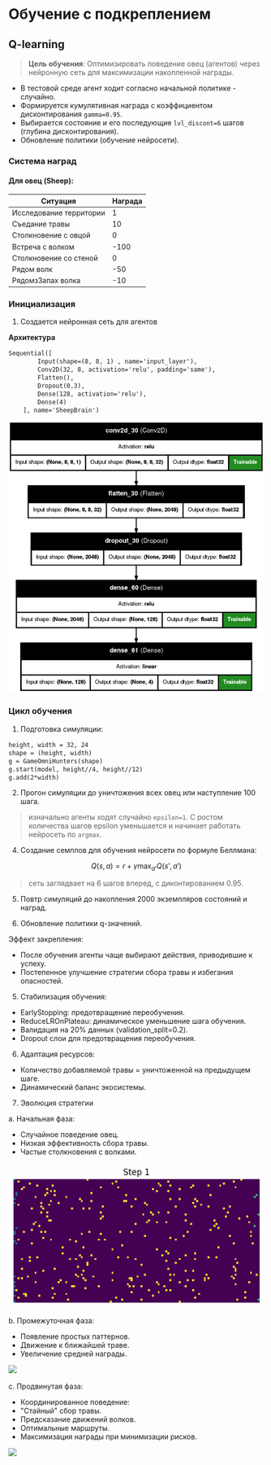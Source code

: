 # Обучение с подкреплением

## Q-learning

> **Цель обучения**: Оптимизировать поведение овец (агентов) через нейронную сеть для максимизации накопленной награды.

- В тестовой среде агент ходит согласно начальной политике - случайно.
- Формируется кумулятивная награда с коэффициентом дисконтирования `gamma=0.95`.
- Выбирается состояние и его последующие `lvl_discont=6` шагов (глубина дисконтирования).
- Обновление политики (обучение нейросети).

### Система наград

#### Для овец (Sheep):

| Ситуация                | Награда |
|-------------------------|--------|
| Исследование территории |     1  |
| Съедание травы          |    10  |
| Столкновение с овцой    |     0  |
| Встреча с волком        |  -100  |
| Столкновение со стеной  |     0  |
| Рядом волк              |   -50  |
| РядомзЗапах волка       |   -10  |


### Инициализация

1. Создается нейронная сеть для агентов

**Архитектура**

```
Sequential([
        Input(shape=(8, 8, 1) , name='input_layer'),
        Conv2D(32, 8, activation='relu', padding='same'),
        Flatten(),
        Dropout(0.3),
        Dense(128, activation='relu'),
        Dense(4)
    ], name='SheepBrain')
```

![](umls/q_model.png)



### Цикл обучения

1. Подготовка симуляции:

```
height, width = 32, 24
shape = (height, width)
g = GameOmniHunters(shape)
g.start(model, height//4, height//12)
g.add(2*width)
```

2. Прогон симуляции до уничтожения всех овец или наступление 100 шага.

> изначально агенты ходят случайно `epsilon=1`. С ростом количества шагов epsilon уменьшается и начинает работать нейросеть по `argmax`.

4. Создание семплов для обучения нейросети по формуле Беллмана:

$$
Q(s, a) = r + \gamma \max_{a'} Q(s', a')
$$

> сеть заглядвает на 6 шагов вперед, с диконтированием 0.95.

5. Повтр симуляций до накопления 2000 экземпляров состояний и наград.

4. Обновление политики q-значений.

Эффект закрепления:

- После обучения агенты чаще выбирают действия, приводившие к успеху.
- Постепенное улучшение стратегии сбора травы и избегания опасностей.

5. Стабилизация обучения:

- EarlyStopping: предотвращение переобучения.
- ReduceLROnPlateau: динамическое уменьшение шага обучения.
- Валидация на 20% данных (validation_split=0.2).
- Dropout слои для предотвращения переобучения.

6. Адаптация ресурсов:

- Количество добавляемой травы = уничтоженной на предыдущем шаге.
- Динамический баланс экосистемы.

7. Эволюция стратегии

a. Начальная фаза:

- Случайное поведение овец.
- Низкая эффективность сбора травы.
- Частые столкновения с волками.

![](images/not_fit.gif)

b. Промежуточная фаза:

- Появление простых паттернов.
- Движение к ближайшей траве.
- Увеличение средней награды.

![](images/epoch_100.gif)

c. Продвинутая фаза:

- Координированное поведение:
- "Стайный" сбор травы.
- Предсказание движений волков.
- Оптимальные маршруты.
- Максимизация награды при минимизации рисков.

![](images/Sheeps_fited.gif)
